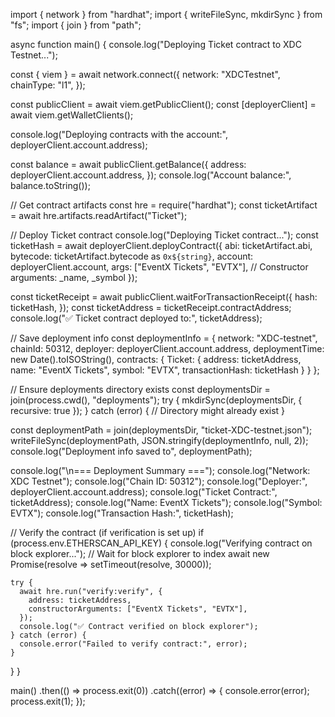 import { network } from "hardhat";
import { writeFileSync, mkdirSync } from "fs";
import { join } from "path";

async function main() {
  console.log("Deploying Ticket contract to XDC Testnet...");
  
  const { viem } = await network.connect({
    network: "XDCTestnet",
    chainType: "l1",
  });

  const publicClient = await viem.getPublicClient();
  const [deployerClient] = await viem.getWalletClients();
  
  console.log("Deploying contracts with the account:", deployerClient.account.address);
  
  const balance = await publicClient.getBalance({
    address: deployerClient.account.address,
  });
  console.log("Account balance:", balance.toString());

  // Get contract artifacts
  const hre = require("hardhat");
  const ticketArtifact = await hre.artifacts.readArtifact("Ticket");

  // Deploy Ticket contract
  console.log("Deploying Ticket contract...");
  const ticketHash = await deployerClient.deployContract({
    abi: ticketArtifact.abi,
    bytecode: ticketArtifact.bytecode as `0x${string}`,
    account: deployerClient.account,
    args: ["EventX Tickets", "EVTX"], // Constructor arguments: _name, _symbol
  });
  
  const ticketReceipt = await publicClient.waitForTransactionReceipt({
    hash: ticketHash,
  });
  const ticketAddress = ticketReceipt.contractAddress;
  console.log("✅ Ticket contract deployed to:", ticketAddress);

  // Save deployment info
  const deploymentInfo = {
    network: "XDC-testnet",
    chainId: 50312,
    deployer: deployerClient.account.address,
    deploymentTime: new Date().toISOString(),
    contracts: {
      Ticket: {
        address: ticketAddress,
        name: "EventX Tickets", 
        symbol: "EVTX",
        transactionHash: ticketHash
      }
    }
  };

  // Ensure deployments directory exists
  const deploymentsDir = join(process.cwd(), "deployments");
  try {
    mkdirSync(deploymentsDir, { recursive: true });
  } catch (error) {
    // Directory might already exist
  }

  const deploymentPath = join(deploymentsDir, "ticket-XDC-testnet.json");
  writeFileSync(deploymentPath, JSON.stringify(deploymentInfo, null, 2));
  console.log("Deployment info saved to", deploymentPath);
  
  console.log("\n=== Deployment Summary ===");
  console.log("Network: XDC Testnet");
  console.log("Chain ID: 50312");
  console.log("Deployer:", deployerClient.account.address);
  console.log("Ticket Contract:", ticketAddress);
  console.log("Name: EventX Tickets");
  console.log("Symbol: EVTX");
  console.log("Transaction Hash:", ticketHash);
  
  // Verify the contract (if verification is set up)
  if (process.env.ETHERSCAN_API_KEY) {
    console.log("Verifying contract on block explorer...");
    // Wait for block explorer to index
    await new Promise(resolve => setTimeout(resolve, 30000));
    
    try {
      await hre.run("verify:verify", {
        address: ticketAddress,
        constructorArguments: ["EventX Tickets", "EVTX"],
      });
      console.log("✅ Contract verified on block explorer");
    } catch (error) {
      console.error("Failed to verify contract:", error);
    }
  }
}

main()
  .then(() => process.exit(0))
  .catch((error) => {
    console.error(error);
    process.exit(1);
  });